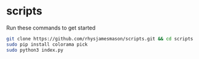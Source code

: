 # scripts

Run these commands to get started

```bash
git clone https://github.com/rhysjamesmason/scripts.git && cd scripts
sudo pip install colorama pick
sudo python3 index.py
```
